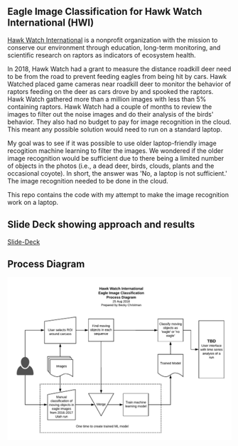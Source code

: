 ## Eagle Image Classification for Hawk Watch International (HWI)

[Hawk Watch International](https://hawkwatch.org/) is a nonprofit organization with the mission to conserve our environment through education, long-term monitoring, and scientific research on raptors as indicators of ecosystem health.

In 2018, Hawk Watch had a grant to measure the distance roadkill deer need to be from the road to prevent feeding eagles from being hit by cars. Hawk Watched placed game cameras near roadkill deer to monitor the behavior of raptors feeding on the deer as cars drove by and spooked the raptors. Hawk Watch gathered more than a million images with less than 5% containing raptors. Hawk Watch had a couple of months to review the images to filter out the noise images and do their analysis of the birds' behavior. They also had no budget to pay for image recognition in the cloud. This meant any possible solution would need to run on a standard laptop.

My goal was to see if it was possible to use older laptop-friendly image recogition machine learning to filter the images. We wondered if the older image recognition would be sufficient due to there being a limited number of objects in the photos (i.e., a dead deer, birds, clouds, plants and the occasional coyote). In short, the answer was 'No, a laptop is not sufficient.' The image recognition needed to be done in the cloud.

This repo contains the code with my attempt to make the image recognition work on a laptop.

## Slide Deck showing approach and results
[Slide-Deck](https://github.com/Rebeccachristman/Presentations/blob/main/HawkWatch-EagleImageClassification.pdf)

## Process Diagram
![Diagram](https://github.com/Rebeccachristman/HawkWatch/blob/main/doc/HWIImageClassificationDiagram.jpeg)